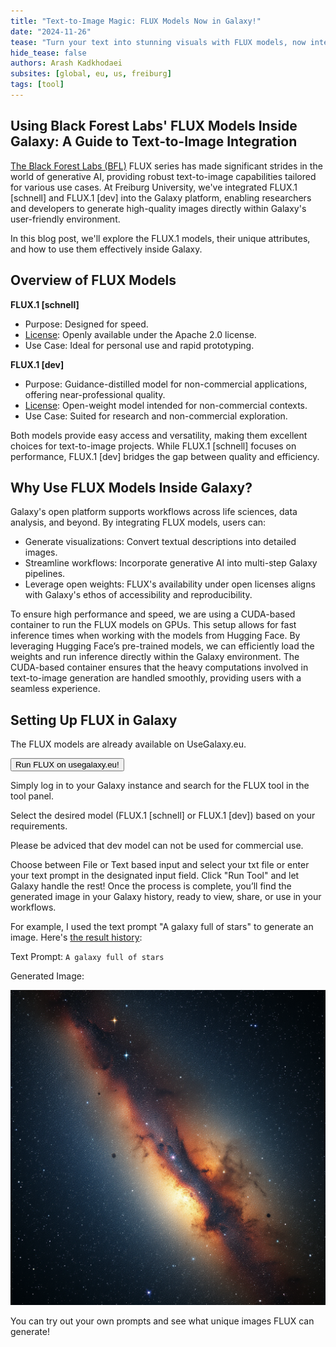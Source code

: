 ```yaml
---
title: "Text-to-Image Magic: FLUX Models Now in Galaxy!"
date: "2024-11-26"
tease: "Turn your text into stunning visuals with FLUX models, now integrated into Galaxy!"
hide_tease: false
authors: Arash Kadkhodaei
subsites: [global, eu, us, freiburg]
tags: [tool]
---
```


## Using Black Forest Labs' FLUX Models Inside Galaxy: A Guide to Text-to-Image Integration

[The Black Forest Labs (BFL)](https://blackforestlabs.ai/) FLUX series has made significant strides in the world of generative AI, providing robust text-to-image capabilities
tailored for various use cases. At Freiburg University, we've integrated FLUX.1 [schnell] and FLUX.1 [dev] into the Galaxy platform, enabling researchers and developers to generate
high-quality images directly within Galaxy's user-friendly environment.

In this blog post, we'll explore the FLUX.1 models, their unique attributes, and how to use them effectively inside Galaxy.

## Overview of FLUX Models

**FLUX.1 [schnell]**
* Purpose: Designed for speed.
* [License](https://github.com/black-forest-labs/flux/blob/main/model_licenses/LICENSE-FLUX1-schnell): Openly available under the Apache 2.0 license.
* Use Case: Ideal for personal use and rapid prototyping.

**FLUX.1 [dev]**
* Purpose: Guidance-distilled model for non-commercial applications, offering near-professional quality.
* [License](https://github.com/black-forest-labs/flux/blob/main/model_licenses/LICENSE-FLUX1-dev): Open-weight model intended for non-commercial contexts.
* Use Case: Suited for research and non-commercial exploration.

Both models provide easy access and versatility, making them excellent choices for text-to-image projects. While FLUX.1 [schnell] focuses on performance, FLUX.1 [dev] bridges the gap between quality and efficiency.

## Why Use FLUX Models Inside Galaxy?

Galaxy's open platform supports workflows across life sciences, data analysis, and beyond. By integrating FLUX models, users can:

* Generate visualizations: Convert textual descriptions into detailed images.
* Streamline workflows: Incorporate generative AI into multi-step Galaxy pipelines.
* Leverage open weights: FLUX's availability under open licenses aligns with Galaxy's ethos of accessibility and reproducibility.

To ensure high performance and speed, we are using a CUDA-based container to run the FLUX models on GPUs. This setup allows for fast inference times when working with the models from Hugging Face.
By leveraging Hugging Face’s pre-trained models, we can efficiently load the weights and run inference directly within the Galaxy environment. The CUDA-based container ensures that the heavy
computations involved in text-to-image generation are handled smoothly, providing users with a seamless experience.

## Setting Up FLUX in Galaxy

The FLUX models are already available on UseGalaxy.eu.

<a href="https://usegalaxy.eu/root?tool_id=black_forest_labs_flux"><button type="button" class="btn btn-success">Run FLUX on usegalaxy.eu!</button></a>

Simply log in to your Galaxy instance and search for the FLUX tool in the tool panel.

Select the desired model (FLUX.1 [schnell] or FLUX.1 [dev]) based on your requirements.

Please be adviced that dev model can not be used for commercial use.

Choose between File or Text based input and select your txt file or enter your text prompt in the designated input field.
Click "Run Tool" and let Galaxy handle the rest!
Once the process is complete, you’ll find the generated image in your Galaxy history, ready to view, share, or use in your workflows.

For example, I used the text prompt "A galaxy full of stars" to generate an image. Here's [the result history](https://usegalaxy.eu/u/brilliantarash/h/flux):

Text Prompt: `A galaxy full of stars`

Generated Image:

![FLUX_on_text_prompt_(A_galaxy_full_of_stars)](./FLUX_on_text_prompt-a_galaxy_full_of_stars.png)

You can try out your own prompts and see what unique images FLUX can generate!
